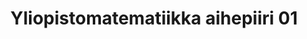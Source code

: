 ---
layout: default
title: Yliopistomatematiikka aihepiiri 01
nav_order: 2
has_children: true
parent: Yliopistomatematiikka
grand_parent: Matematiikka
---